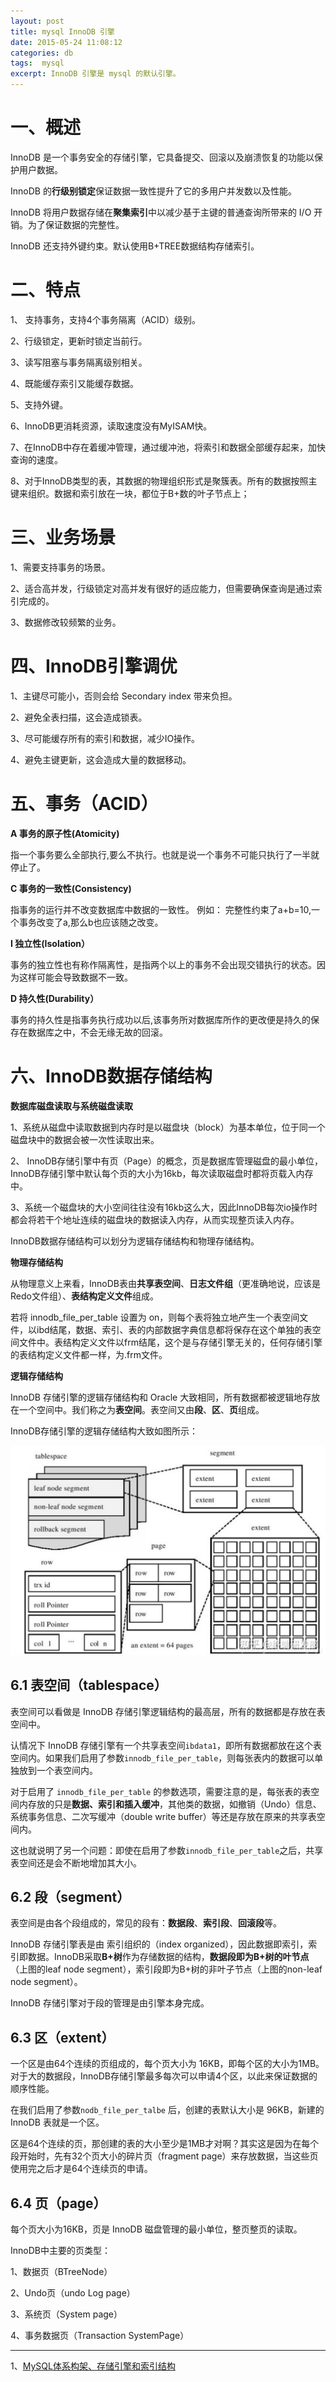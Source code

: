 ```yaml
---
layout: post
title: mysql InnoDB 引擎
date: 2015-05-24 11:08:12
categories: db
tags:  mysql 
excerpt: InnoDB 引擎是 mysql 的默认引擎。
---
```



# 一、概述

InnoDB 是一个事务安全的存储引擎，它具备提交、回滚以及崩溃恢复的功能以保护用户数据。

InnoDB 的**行级别锁定**保证数据一致性提升了它的多用户并发数以及性能。

InnoDB 将用户数据存储在**聚集索引**中以减少基于主键的普通查询所带来的 I/O 开销。为了保证数据的完整性。

InnoDB 还支持外键约束。默认使用B+TREE数据结构存储索引。

# 二、特点

1、 支持事务，支持4个事务隔离（ACID）级别。

2、行级锁定，更新时锁定当前行。

3、读写阻塞与事务隔离级别相关。

4、既能缓存索引又能缓存数据。

5、支持外键。

6、InnoDB更消耗资源，读取速度没有MyISAM快。

 7、在InnoDB中存在着缓冲管理，通过缓冲池，将索引和数据全部缓存起来，加快查询的速度。
 
8、对于InnoDB类型的表，其数据的物理组织形式是聚簇表。所有的数据按照主键来组织。数据和索引放在一块，都位于B+数的叶子节点上；

# 三、业务场景

1、需要支持事务的场景。

2、适合高并发，行级锁定对高并发有很好的适应能力，但需要确保查询是通过索引完成的。

3、数据修改较频繁的业务。

# 四、InnoDB引擎调优

1、主键尽可能小，否则会给 Secondary index 带来负担。

2、避免全表扫描，这会造成锁表。

3、尽可能缓存所有的索引和数据，减少IO操作。

4、避免主键更新，这会造成大量的数据移动。


# 五、事务（ACID）

**A 事务的原子性(Atomicity)** 

指一个事务要么全部执行,要么不执行。也就是说一个事务不可能只执行了一半就停止了。

**C 事务的一致性(Consistency)**

指事务的运行并不改变数据库中数据的一致性。 例如： 完整性约束了a+b=10,一个事务改变了a,那么b也应该随之改变。  

**I 独立性(Isolation）** 

事务的独立性也有称作隔离性，是指两个以上的事务不会出现交错执行的状态。因为这样可能会导致数据不一致。

**D 持久性(Durability）**

事务的持久性是指事务执行成功以后,该事务所对数据库所作的更改便是持久的保存在数据库之中，不会无缘无故的回滚。

# 六、InnoDB数据存储结构

**数据库磁盘读取与系统磁盘读取**

1、系统从磁盘中读取数据到内存时是以磁盘块（block）为基本单位，位于同一个磁盘块中的数据会被一次性读取出来。

2、 InnoDB存储引擎中有页（Page）的概念，页是数据库管理磁盘的最小单位，InnoDB存储引擎中默认每个页的大小为16kb，每次读取磁盘时都将页载入内存中。

3、系统一个磁盘块的大小空间往往没有16kb这么大，因此InnoDB每次io操作时都会将若干个地址连续的磁盘块的数据读入内存，从而实现整页读入内存。

InnoDB数据存储结构可以划分为逻辑存储结构和物理存储结构。

**物理存储结构**

从物理意义上来看，InnoDB表由**共享表空间**、**日志文件组**（更准确地说，应该是Redo文件组）、**表结构定义文件**组成。

若将 innodb_file_per_table 设置为 on，则每个表将独立地产生一个表空间文件，以ibd结尾，数据、索引、表的内部数据字典信息都将保存在这个单独的表空间文件中。表结构定义文件以frm结尾，这个是与存储引擎无关的，任何存储引擎的表结构定义文件都一样，为.frm文件。

**逻辑存储结构**

InnoDB 存储引擎的逻辑存储结构和 Oracle 大致相同，所有数据都被逻辑地存放在一个空间中。我们称之为**表空间**。表空间又由**段**、**区**、**页**组成。


InnoDB存储引擎的逻辑存储结构大致如图所示：

![](/assets/db/mysql-2022-09-26_15-23-26.png)


## 6.1 表空间（tablespace）

表空间可以看做是 InnoDB 存储引擎逻辑结构的最高层，所有的数据都是存放在表空间中。

认情况下 InnoDB 存储引擎有一个共享表空间`ibdata1`，即所有数据都放在这个表空间内。如果我们启用了参数`innodb_file_per_table`，则每张表内的数据可以单独放到一个表空间内。

对于启用了 `innodb_file_per_table` 的参数选项，需要注意的是，每张表的表空间内存放的只是**数据、索引和插入缓冲**，其他类的数据，如撤销（Undo）信息、系统事务信息、二次写缓冲（double write buffer）等还是存放在原来的共享表空间内。

这也就说明了另一个问题：即使在启用了参数`innodb_file_per_table`之后，共享表空间还是会不断地增加其大小。

## 6.2 段（segment）

表空间是由各个段组成的，常见的段有：**数据段**、**索引段**、**回滚段**等。

InnoDB 存储引擎表是由 索引组织的（index organized），因此数据即索引，索引即数据。InnoDB采取**B+树**作为存储数据的结构，**数据段即为B+树的叶节点**（上图的leaf node segment），索引段即为B+树的非叶子节点（上图的non-leaf node segment）。

InnoDB 存储引擎对于段的管理是由引擎本身完成。

## 6.3 区（extent）

一个区是由64个连续的页组成的，每个页大小为 16KB，即每个区的大小为1MB。对于大的数据段，InnoDB存储引擎最多每次可以申请4个区，以此来保证数据的顺序性能。

在我们启用了参数`nodb_file_per_talbe` 后，创建的表默认大小是 96KB，新建的 InnoDB 表就是一个区。

区是64个连续的页，那创建的表的大小至少是1MB才对啊？其实这是因为在每个段开始时，先有32个页大小的碎片页（fragment page）来存放数据，当这些页使用完之后才是64个连续页的申请。

## 6.4 页（page）

每个页大小为16KB，页是 InnoDB 磁盘管理的最小单位，整页整页的读取。

InnoDB中主要的页类型：

1、数据页（BTreeNode）

2、Undo页（undo Log page）

3、系统页（System page）

4、事务数据页（Transaction SystemPage）



---
1、[MySQL体系构架、存储引擎和索引结构](https://zhuanlan.zhihu.com/p/500250022)